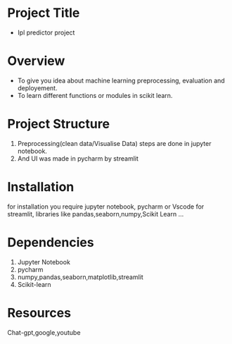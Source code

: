 # Project Title
- Ipl predictor project

# Overview
- To give you idea about machine learning preprocessing, evaluation and deployement.
- To learn different functions or modules in scikit learn.

# Project Structure
1) Preprocessing(clean data/Visualise Data) steps are done in jupyter notebook.
2) And UI was made in pycharm by streamlit

# Installation
for installation you require jupyter notebook, pycharm or Vscode for streamlit, libraries like pandas,seaborn,numpy,Scikit Learn ...

# Dependencies
1) Jupyter Notebook
2) pycharm
3) numpy,pandas,seaborn,matplotlib,streamlit
4) Scikit-learn

# Resources
Chat-gpt,google,youtube 
